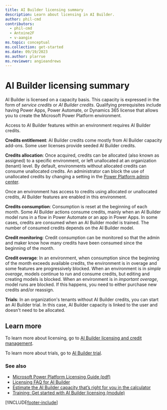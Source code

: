 ```yaml
---
title: AI Builder licensing summary
description: Learn about licensing in AI Builder.
author: phil-cmd
contributors:
  - phil-cmd
  - Antoine2F
  - v-aangie
ms.topic: conceptual
ms.collection: get-started
ms.date: 09/19/2023
ms.author: plarrue
ms.reviewer: angieandrews
---
```


# AI Builder licensing summary

AI Builder is licensed on a capacity basis. This capacity is expressed in the form of *service credits* or *AI Builder credits*. Qualifying prerequisites include having Power Apps, Power Automate, or Dynamics 365 license that allows you to create the Microsoft Power Platform environment.

Access to AI Builder features within an environment requires AI Builder credits.

**Credits entitlement**:  AI Builder credits come mostly from AI Builder capacity add-ons. Some user licenses provide seeded AI Builder credits.

**Credits allocation**: Once acquired, credits can be allocated (also known as assigned) to a specific environment, or left unallocated at an organization (tenant) level. By default, environments without allocated credits can consume unallocated credits. An administrator can block the use of unallocated credits by changing a setting in the [Power Platform admin center](https://admin.powerplatform.microsoft.com/home).

Once an environment has access to credits using allocated or unallocated credits, AI Builder features are enabled in this environment.

**Credits consumption**: Consumption is reset at the beginning of each month. Some AI Builder actions consume credits, mainly when an AI Builder model runs in a flow in Power Automate or an app in Power Apps. In some cases, credits are consumed when an AI Builder model is trained. The number of consumed credits depends on the AI Builder model.

**Credit monitoring**: Credit consumption can be monitored so that the admin and maker know how many credits have been consumed since the beginning of the month.

**Credit overage**: In an environment, when consumption since the beginning of the month exceeds available credits, the environment is in overage and some features are progressively blocked. When an environment is in *simple overage*, models continue to run and consume credits, but editing and creating models is blocked. When an environment is in *important overage*, model runs are blocked. If this happens, you need to either purchase new credits and/or reassign.

**Trials**: In an organization's tenants without AI Builder credits, you can start an AI Builder trial. In this case, AI Builder capacity is linked to the user and doesn't need to be allocated.

## Learn more

To learn more about licensing, go to [AI Builder licensing and credit management](credit-management.md).

To learn more about trials, go to [AI Builder trial](ai-builder-trials.md).

### See also

- [Microsoft Power Platform Licensing Guide (pdf)](https://go.microsoft.com/fwlink/?LinkId=2085130)
- [Licensing FAQ for AI Builder](/power-platform/admin/powerapps-flow-licensing-faq#ai-builder)
- [Estimate the AI Builder capacity that’s right for you in the calculator](https://powerapps.microsoft.com/ai-builder-calculator/)
- [Training: Get started with AI Builder licensing (module)](/training/modules/get-started-with-ai-builder-licensing/)

[!INCLUDE[footer-include](includes/footer-banner.md)]
